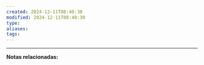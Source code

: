 ```yaml
---
created: 2024-12-11T08:40:30
modified: 2024-12-11T08:40:30
type: 
aliases: 
tags: 
---
```



--- 
 **Notas relacionadas:**
 